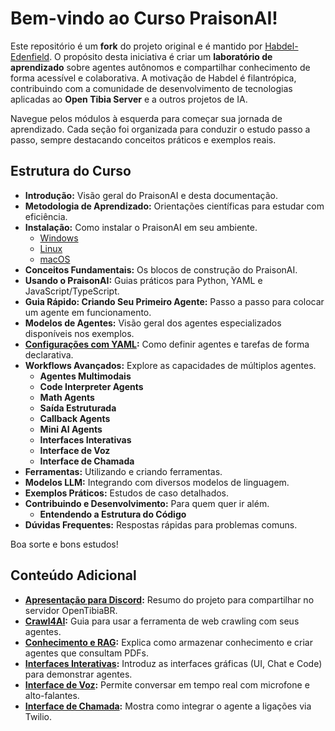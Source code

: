 # Bem-vindo ao Curso PraisonAI!

Este repositório é um **fork** do projeto original e é mantido por [Habdel-Edenfield](https://github.com/Habdel-Edenfield). O propósito desta iniciativa é criar um **laboratório de aprendizado** sobre agentes autônomos e compartilhar conhecimento de forma acessível e colaborativa. A motivação de Habdel é filantrópica, contribuindo com a comunidade de desenvolvimento de tecnologias aplicadas ao **Open Tibia Server** e a outros projetos de IA.

Navegue pelos módulos à esquerda para começar sua jornada de aprendizado. Cada seção foi organizada para conduzir o estudo passo a passo, sempre destacando conceitos práticos e exemplos reais.

## Estrutura do Curso

*   **Introdução:** Visão geral do PraisonAI e desta documentação.
*   **Metodologia de Aprendizado:** Orientações científicas para estudar com eficiência.
*   **Instalação:** Como instalar o PraisonAI em seu ambiente.
    * [Windows](01_instalacao/00_instalacao_windows.md)
    * [Linux](01_instalacao/01_instalacao_linux.md)
    * [macOS](01_instalacao/02_instalacao_macos.md)
*   **Conceitos Fundamentais:** Os blocos de construção do PraisonAI.
*   **Usando o PraisonAI:** Guias práticos para Python, YAML e JavaScript/TypeScript.
*   **Guia Rápido: Criando Seu Primeiro Agente:** Passo a passo para colocar um agente em funcionamento.
*   **Modelos de Agentes:** Visão geral dos agentes especializados disponíveis nos exemplos.
*   **[Configurações com YAML](03_usando_praisonai/06_configuracoes_yaml.md):** Como definir agentes e tarefas de forma declarativa.
*   **Workflows Avançados:** Explore as capacidades de múltiplos agentes.
    *   **Agentes Multimodais**
    *   **Code Interpreter Agents**
    *   **Math Agents**
    *   **Saída Estruturada**
    *   **Callback Agents**
    *   **Mini AI Agents**
    *   **Interfaces Interativas**
    *   **Interface de Voz**
    *   **Interface de Chamada**
*   **Ferramentas:** Utilizando e criando ferramentas.
*   **Modelos LLM:** Integrando com diversos modelos de linguagem.
*   **Exemplos Práticos:** Estudos de caso detalhados.
*   **Contribuindo e Desenvolvimento:** Para quem quer ir além.
    *   **Entendendo a Estrutura do Código**
*   **Dúvidas Frequentes:** Respostas rápidas para problemas comuns.

Boa sorte e bons estudos!
## Conteúdo Adicional

* **[Apresentação para Discord](../../Discord.md):** Resumo do projeto para compartilhar no servidor OpenTibiaBR.
* **[Crawl4AI](05_ferramentas/01_crawl4ai.md):** Guia para usar a ferramenta de web crawling com seus agentes.
* **[Conhecimento e RAG](02_conceitos_fundamentais/06_conhecimento_rag.md):** Explica como armazenar conhecimento e criar agentes que consultam PDFs.
* **[Interfaces Interativas](04_workflows_avancados/15_interfaces_interativas.md):** Introduz as interfaces gráficas (UI, Chat e Code) para demonstrar agentes.
* **[Interface de Voz](04_workflows_avancados/16_interface_voz.md):** Permite conversar em tempo real com microfone e alto-falantes.
* **[Interface de Chamada](04_workflows_avancados/17_interface_chamada.md):** Mostra como integrar o agente a ligações via Twilio.
